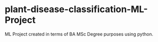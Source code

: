 # plant-disease-classification-ML-Project
ML Project created in terms of BA MSc Degree purposes using python.
